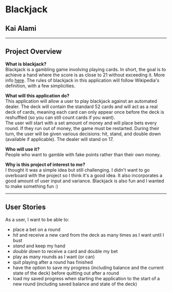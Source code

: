 # Blackjack  
## Kai Alami  

****
## Project Overview
**What is blackjack?**  
Blackjack is a gambling game involving playing cards. 
In short, the goal is to achieve a hand where the score is as close to 21 without exceeding it.
More info <a href="https://en.wikipedia.org/wiki/Blackjack" target="_blank">here</a>. The rules of blackjack in this application will follow Wikipedia's definition,
with a few simplicities.

**What will this application do?**   
This application will allow a user to play blackjack against an automated dealer. 
The deck will contain the standard 52 cards and will act as a real deck of cards, meaning each card
can only appear once before the deck is reshuffled (so you can still count cards if you want).  
The user will start with a set amount of money and will place bets every round. If they run out of money, the game must be restarted. 
During their turn, the user will be given various decisions: hit, stand, and double down (available if applicable).
The dealer will stand on 17.  

**Who will use it?**  
People who want to gamble with fake points rather than their own money.

**Why is this project of interest to me?**  
I thought it was a simple idea but still challenging. I didn't want to go overboard with
the project so I think it's a good idea. It also incorporates a good amount of user input and variance.
Blackjack is also fun and I wanted to make something fun :)



****
## User Stories
As a user, I want to be able to:  
- place a bet on a round
- *hit* and receive a new card from the deck as many times as I want until I bust
- *stand* and keep my hand
- *double down* to receive a card and double my bet
- play as many rounds as I want (or can)
- quit playing after a round has finished
- have the option to save my progress (including balance and the current state of the deck) before quitting out after a round
- load my saved progress when starting the application to the start of a new round (including saved balance and state of the deck)


